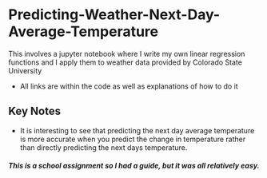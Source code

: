 # Predicting-Weather-Next-Day-Average-Temperature

This involves a jupyter notebook where I write my own linear regression functions and I apply them to weather data provided by Colorado State University

- All links are within the code as well as explanations of how to do it

## Key Notes

- It is interesting to see that predicting the next day average temperature is more accurate when you predict the change in temperature rather than directly predicting the next days temperature.


##### This is a school assignment so I had a guide, but it was all relatively easy.
